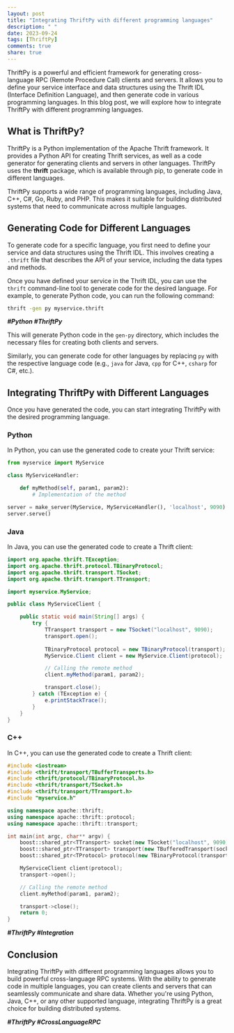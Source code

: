 ```yaml
---
layout: post
title: "Integrating ThriftPy with different programming languages"
description: " "
date: 2023-09-24
tags: [ThriftPy]
comments: true
share: true
---
```


ThriftPy is a powerful and efficient framework for generating cross-language RPC (Remote Procedure Call) clients and servers. It allows you to define your service interface and data structures using the Thrift IDL (Interface Definition Language), and then generate code in various programming languages. In this blog post, we will explore how to integrate ThriftPy with different programming languages.

## What is ThriftPy?

ThriftPy is a Python implementation of the Apache Thrift framework. It provides a Python API for creating Thrift services, as well as a code generator for generating clients and servers in other languages. ThriftPy uses the **thrift** package, which is available through pip, to generate code in different languages.

ThriftPy supports a wide range of programming languages, including Java, C++, C#, Go, Ruby, and PHP. This makes it suitable for building distributed systems that need to communicate across multiple languages.

## Generating Code for Different Languages

To generate code for a specific language, you first need to define your service and data structures using the Thrift IDL. This involves creating a `.thrift` file that describes the API of your service, including the data types and methods.

Once you have defined your service in the Thrift IDL, you can use the `thrift` command-line tool to generate code for the desired language. For example, to generate Python code, you can run the following command:

```bash
thrift -gen py myservice.thrift
```
***#Python #ThriftPy***

This will generate Python code in the `gen-py` directory, which includes the necessary files for creating both clients and servers.

Similarly, you can generate code for other languages by replacing `py` with the respective language code (e.g., `java` for Java, `cpp` for C++, `csharp` for C#, etc.).

## Integrating ThriftPy with Different Languages

Once you have generated the code, you can start integrating ThriftPy with the desired programming language.

### Python

In Python, you can use the generated code to create your Thrift service:

```python
from myservice import MyService

class MyServiceHandler:

    def myMethod(self, param1, param2):
        # Implementation of the method

server = make_server(MyService, MyServiceHandler(), 'localhost', 9090)
server.serve()
```

### Java

In Java, you can use the generated code to create a Thrift client:

```java
import org.apache.thrift.TException;
import org.apache.thrift.protocol.TBinaryProtocol;
import org.apache.thrift.transport.TSocket;
import org.apache.thrift.transport.TTransport;

import myservice.MyService;

public class MyServiceClient {

    public static void main(String[] args) {
        try {
            TTransport transport = new TSocket("localhost", 9090);
            transport.open();
            
            TBinaryProtocol protocol = new TBinaryProtocol(transport);
            MyService.Client client = new MyService.Client(protocol);

            // Calling the remote method
            client.myMethod(param1, param2);

            transport.close();
        } catch (TException e) {
            e.printStackTrace();
        }
    }
}
```

### C++

In C++, you can use the generated code to create a Thrift client:

```cpp
#include <iostream>
#include <thrift/transport/TBufferTransports.h>
#include <thrift/protocol/TBinaryProtocol.h>
#include <thrift/transport/TSocket.h>
#include <thrift/transport/TTransport.h>
#include "myservice.h"

using namespace apache::thrift;
using namespace apache::thrift::protocol;
using namespace apache::thrift::transport;

int main(int argc, char** argv) {
    boost::shared_ptr<TTransport> socket(new TSocket("localhost", 9090));
    boost::shared_ptr<TTransport> transport(new TBufferedTransport(socket));
    boost::shared_ptr<TProtocol> protocol(new TBinaryProtocol(transport));

    MyServiceClient client(protocol);
    transport->open();

    // Calling the remote method
    client.myMethod(param1, param2);

    transport->close();
    return 0;
}
```

***#ThriftPy #Integration***

## Conclusion

Integrating ThriftPy with different programming languages allows you to build powerful cross-language RPC systems. With the ability to generate code in multiple languages, you can create clients and servers that can seamlessly communicate and share data. Whether you're using Python, Java, C++, or any other supported language, integrating ThriftPy is a great choice for building distributed systems.

***#ThriftPy #CrossLanguageRPC***